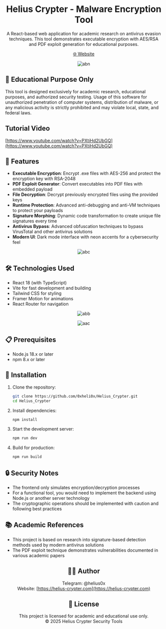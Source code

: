 # <div align="center">Helius Crypter - Malware Encryption Tool</div>

<div align="center">
A React-based web application for academic research on antivirus evasion techniques. This tool demonstrates executable encryption with AES/RSA and PDF exploit generation for educational purposes.

[🌐 Website](https://helius-crypter.com/)

![abn](https://github.com/user-attachments/assets/d36c70e0-a867-4df8-9cc5-092785c71c65)
</div>

## 🚨 Educational Purpose Only

This tool is designed exclusively for academic research, educational purposes, and authorized security testing. Usage of this software for unauthorized penetration of computer systems, distribution of malware, or any malicious activity is strictly prohibited and may violate local, state, and federal laws.

## Tutorial Video
[https://www.youtube.com/watch?v=PXtiHd2UbGQ](https://www.youtube.com/watch?v=PXtiHd2UbGQ)


## 🔧 Features

- **Executable Encryption**: Encrypt .exe files with AES-256 and protect the encryption key with RSA-2048
- **PDF Exploit Generator**: Convert executables into PDF files with embedded payload
- **File Decryption**: Decrypt previously encrypted files using the provided keys
- **Runtime Protection**: Advanced anti-debugging and anti-VM techniques to protect your payloads
- **Signature Morphing**: Dynamic code transformation to create unique file signatures every time
- **Antivirus Bypass**: Advanced obfuscation techniques to bypass VirusTotal and other antivirus solutions
- **Modern UI**: Dark mode interface with neon accents for a cybersecurity feel

<div align="center">

![abc](https://github.com/user-attachments/assets/7ad9d2fc-db64-4026-b2df-188f12ade19b)

</div>

## 🛠️ Technologies Used

- React 18 (with TypeScript)
- Vite for fast development and building
- Tailwind CSS for styling
- Framer Motion for animations
- React Router for navigation

<div align="center">

![abb](https://github.com/user-attachments/assets/946432bd-cbae-4063-833e-e7614832ab2a)

![aac](https://github.com/user-attachments/assets/f51c25ed-130f-4246-801e-2e1dacbda5da)

</div>

## 📋 Prerequisites

- Node.js 18.x or later
- npm 8.x or later

## 🚀 Installation

1. Clone the repository:
   ```bash
   git clone https://github.com/0xheli0x/Helius_Crypter.git
   cd Helius_Crypter
   ```

2. Install dependencies:
   ```bash
   npm install
   ```

3. Start the development server:
   ```bash
   npm run dev
   ```

4. Build for production:
   ```bash
   npm run build
   ```

## 🔒 Security Notes

- The frontend only simulates encryption/decryption processes
- For a functional tool, you would need to implement the backend using Node.js or another server technology
- The cryptographic operations should be implemented with caution and following best practices

## 📚 Academic References

- This project is based on research into signature-based detection methods used by modern antivirus solutions
- The PDF exploit technique demonstrates vulnerabilities documented in various academic papers

<div align="center">

## 👨‍💻 Author

Telegram: @helius0x  
Website: [https://helius-crypter.com](https://helius-crypter.com)

## 📄 License

This project is licensed for academic and educational use only.  
© 2025 Helius Crypter Security Tools

</div>
